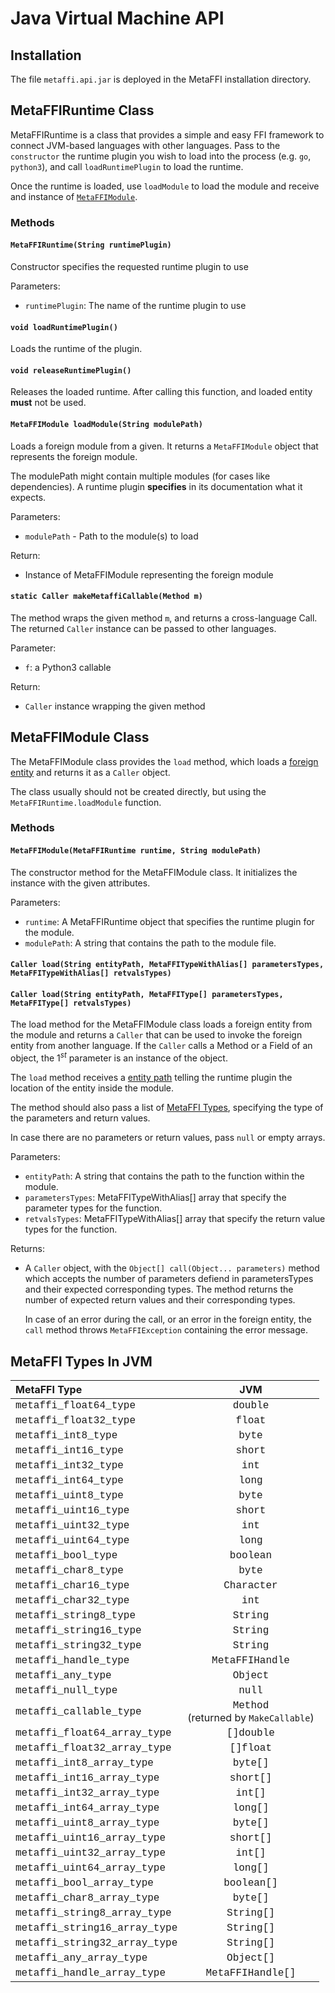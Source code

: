# Java Virtual Machine API

## Installation

The file `metaffi.api.jar` is deployed in the MetaFFI installation directory.

## MetaFFIRuntime Class

MetaFFIRuntime is a class that provides a simple and easy FFI framework to connect JVM-based languages with other languages. Pass to the `constructor` the runtime plugin you wish to load into the process (e.g. `go`, `python3`), and call `loadRuntimePlugin` to load the runtime.

Once the runtime is loaded, use `loadModule` to load the module and receive and instance of [`MetaFFIModule`](#metaffimodule-class).  

### Methods

#### `MetaFFIRuntime(String runtimePlugin)`

Constructor specifies the requested runtime plugin to use

Parameters:

- `runtimePlugin`: The name of the runtime plugin to use

#### `void loadRuntimePlugin()`

Loads the runtime of the plugin.

#### `void releaseRuntimePlugin()`

Releases the loaded runtime. After calling this function, and loaded entity **must** not be used.

#### `MetaFFIModule loadModule(String modulePath)`

Loads a foreign module from a given. It returns a `MetaFFIModule` object that represents the foreign module.

The modulePath might contain multiple modules (for cases like dependencies). A runtime plugin **specifies** in its documentation what it expects.

Parameters:

- `modulePath` - Path to the module(s) to load

Return:

- Instance of MetaFFIModule representing the foreign module

#### `static Caller makeMetaffiCallable(Method m)`

The method wraps the given method `m`, and returns a cross-language Call. The returned `Caller` instance can be passed to other languages.

Parameter:

- `f`: a Python3 callable

Return:

- `Caller` instance wrapping the given method

## MetaFFIModule Class

The MetaFFIModule class provides the `load` method, which loads a [foreign entity](/technical/terminology/) and returns it as a `Caller` object.

The class usually should not be created directly, but using the `MetaFFIRuntime.loadModule` function.

### Methods

#### `MetaFFIModule(MetaFFIRuntime runtime, String modulePath)`

The constructor method for the MetaFFIModule class. It initializes the instance with the given attributes.

Parameters:

- `runtime`: A MetaFFIRuntime object that specifies the runtime plugin for the module.
- `modulePath`: A string that contains the path to the module file.

#### `Caller load(String entityPath, MetaFFITypeWithAlias[] parametersTypes, MetaFFITypeWithAlias[] retvalsTypes)`

#### `Caller load(String entityPath, MetaFFIType[] parametersTypes, MetaFFIType[] retvalsTypes)`

The load method for the MetaFFIModule class loads a foreign entity from the module and returns a `Caller` that can be used to invoke the foreign entity from another language. If the `Caller` calls a Method or a Field of an object, the $1^{st}$ parameter is an instance of the object.

The `load` method receives a [entity path](/README.md#entity-path) telling the runtime plugin the location of the entity inside the module.

The method should also pass a list of [MetaFFI Types](/usage/metaffi_types/), specifying the type of the parameters and return values.

In case there are no parameters or return values, pass `null` or empty arrays.

Parameters:

- `entityPath`: A string that contains the path to the function within the module.
- `parametersTypes`: MetaFFITypeWithAlias[] array that specify the parameter types for the function.
- `retvalsTypes`: MetaFFITypeWithAlias[] array that specify the return value types for the function.

Returns:

- A `Caller` object, with the `Object[] call(Object... parameters)` method which accepts the number of parameters defiend in parametersTypes and their expected corresponding types.
    The method returns the number of expected return values and their corresponding types.

    In case of an error during the call, or an error in the foreign entity, the `call` method throws `MetaFFIException` containing the error message.

## MetaFFI Types In JVM

| MetaFFI Type | JVM |
| :------------ | :------------: |
| <span style="font-family: courier;">metaffi_float64_type</span> | <span style="font-family: courier;">double</span> |
| <span style="font-family: courier;">metaffi_float32_type</span> | <span style="font-family: courier;">float</span> |
| <span style="font-family: courier;">metaffi_int8_type</span> | <span style="font-family: courier;">byte</span> |
| <span style="font-family: courier;">metaffi_int16_type</span> | <span style="font-family: courier;">short</span> |
| <span style="font-family: courier;">metaffi_int32_type</span> | <span style="font-family: courier;">int</span> |
| <span style="font-family: courier;">metaffi_int64_type</span> | <span style="font-family: courier;">long</span> |
| <span style="font-family: courier;">metaffi_uint8_type</span> | <span style="font-family: courier;">byte</span> |
| <span style="font-family: courier;">metaffi_uint16_type</span> | <span style="font-family: courier;">short</span> |
| <span style="font-family: courier;">metaffi_uint32_type</span> | <span style="font-family: courier;">int</span> |
| <span style="font-family: courier;">metaffi_uint64_type</span> | <span style="font-family: courier;">long</span> |
| <span style="font-family: courier;">metaffi_bool_type</span> | <span style="font-family: courier;">boolean</span> |
| <span style="font-family: courier;">metaffi_char8_type</span> | <span style="font-family: courier;">byte</span> |
| <span style="font-family: courier;">metaffi_char16_type</span> | <span style="font-family: courier;">Character</span> |
| <span style="font-family: courier;">metaffi_char32_type</span> | <span style="font-family: courier;">int</span> |
| <span style="font-family: courier;">metaffi_string8_type</span> | <span style="font-family: courier;">String</span> |
| <span style="font-family: courier;">metaffi_string16_type</span> | <span style="font-family: courier;">String</span> |
| <span style="font-family: courier;">metaffi_string32_type</span> | <span style="font-family: courier;">String</span> |
| <span style="font-family: courier;">metaffi_handle_type</span> | <span style="font-family: courier;">MetaFFIHandle</span> |
| <span style="font-family: courier;">metaffi_any_type</span> | <span style="font-family: courier;">Object</span> |
| <span style="font-family: courier;">metaffi_null_type</span> | <span style="font-family: courier;">null</span> |
| <span style="font-family: courier;">metaffi_callable_type</span> | <span style="font-family: courier;">Method</span><BR>(returned by `MakeCallable`) |
| <span style="font-family: courier;">metaffi_float64_array_type</span> | <span style="font-family: courier;">[]double</span> |
| <span style="font-family: courier;">metaffi_float32_array_type</span> | <span style="font-family: courier;">[]float</span> |
| <span style="font-family: courier;">metaffi_int8_array_type</span> |<span style="font-family: courier;">byte[]</span> |
| <span style="font-family: courier;">metaffi_int16_array_type</span> | <span style="font-family: courier;">short[]</span> |
| <span style="font-family: courier;">metaffi_int32_array_type</span> | <span style="font-family: courier;">int[]</span> |
| <span style="font-family: courier;">metaffi_int64_array_type</span> | <span style="font-family: courier;">long[]</span> |
| <span style="font-family: courier;">metaffi_uint8_array_type</span> | <span style="font-family: courier;">byte[]</span> |
| <span style="font-family: courier;">metaffi_uint16_array_type</span> | <span style="font-family: courier;">short[]</span> |
| <span style="font-family: courier;">metaffi_uint32_array_type</span> | <span style="font-family: courier;">int[]</span> |
| <span style="font-family: courier;">metaffi_uint64_array_type</span> | <span style="font-family: courier;">long[]</span> |
| <span style="font-family: courier;">metaffi_bool_array_type</span> | <span style="font-family: courier;">boolean[]</span> |
| <span style="font-family: courier;">metaffi_char8_array_type</span> | <span style="font-family: courier;">byte[]</span> |
| <span style="font-family: courier;">metaffi_string8_array_type</span> | <span style="font-family: courier;">String[]</span> |
| <span style="font-family: courier;">metaffi_string16_array_type</span> | <span style="font-family: courier;">String[]</span> |
| <span style="font-family: courier;">metaffi_string32_array_type</span> | <span style="font-family: courier;">String[]</span> |
| <span style="font-family: courier;">metaffi_any_array_type</span> | <span style="font-family: courier;">Object[]</span> |
| <span style="font-family: courier;">metaffi_handle_array_type | <span style="font-family: courier;">MetaFFIHandle[]</span> |
